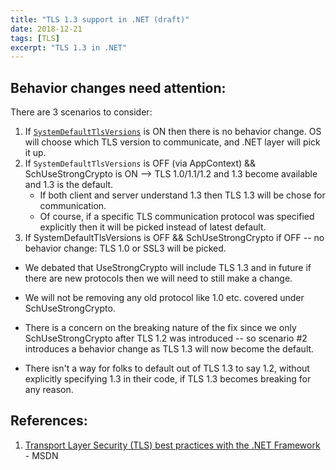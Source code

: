 ```yaml
---
title: "TLS 1.3 support in .NET (draft)"
date: 2018-12-21
tags: [TLS]
excerpt: "TLS 1.3 in .NET"
---
```





## Behavior changes need attention:

There are 3 scenarios to consider:
1. If [`SystemDefaultTlsVersions`](https://docs.microsoft.com/en-us/dotnet/framework/network-programming/tls) is ON then there is no behavior change. OS will choose which TLS version to communicate, and .NET layer will pick it up. 
2. If `SystemDefaultTlsVersions` is OFF (via AppContext) && SchUseStrongCrypto is ON --> TLS 1.0/1.1/1.2 and 1.3 become available and 1.3 is the default. 
    - If both client and server understand 1.3 then TLS 1.3 will be chose for communication. 
    - Of course, if a specific TLS communication protocol was specified explicitly then it will be picked instead of latest default. 
3. If SystemDefaultTlsVersions is OFF && SchUseStrongCrypto if OFF -- no behavior change: TLS 1.0 or SSL3 will be picked.


- We debated that UseStrongCrypto will include TLS 1.3 and in future if there are new protocols then we will need to still make a change. 
- We will not be removing any old protocol like 1.0 etc. covered under SchUseStrongCrypto.  
- There is a concern on the breaking nature of the fix since we only SchUseStrongCrypto after TLS 1.2 was introduced -- so scenario #2 introduces a behavior change as TLS 1.3 will now become the default.

- There isn't a way for folks to default out of TLS 1.3 to  say 1.2, without explicitly specifying 1.3 in their code, if TLS 1.3 becomes breaking for any reason. 

## References:

1. [Transport Layer Security (TLS) best practices with the .NET Framework](https://docs.microsoft.com/en-us/dotnet/framework/network-programming/tls) - MSDN

